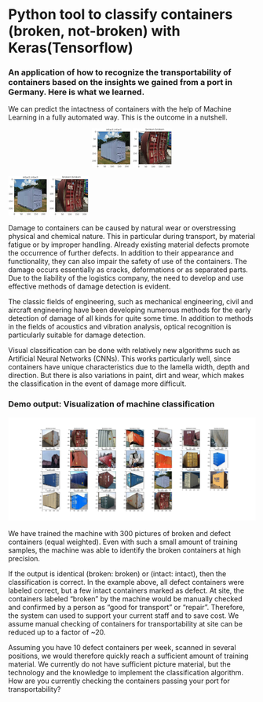 # Python tool to classify containers (broken, not-broken) with Keras(Tensorflow)

### An application of how to recognize the transportability of containers based on the insights we gained from a port in Germany. Here is what we learned.

We can predict the intactness of containers with the help of Machine Learning in a fully automated way. This is the outcome in a nutshell.

<p align="center">
  <img src="Container_broken.png" width="80" title="hover text">
  <img src="Container_intact.png" width="80" title="hover text">
</p>



![Classification outcome](Container_broken.png?raw=true "Classification outcome") ![Classification outcome](Container_intact.png?raw=true "Classification outcome")



Damage to containers can be caused by natural wear or overstressing physical and chemical nature. 
This in particular during transport, by material fatigue or by improper handling. Already existing material defects promote the occurrence of further defects. In addition to their appearance and functionality, they can also impair the safety of use of the containers. The damage occurs essentially as cracks, deformations or as separated parts. Due to the liability of the logistics company, the need to develop and use effective methods of damage detection is evident. 

The classic fields of engineering, such as mechanical engineering, civil and aircraft engineering have been developing numerous methods for the early detection of damage of all kinds for quite some time. In addition to methods in the fields of acoustics and vibration analysis, optical recognition is particularly suitable for damage detection.

Visual classification can be done with relatively new algorithms such as Artificial Neural Networks (CNNs). This works particularly well, since containers have unique characteristics due to the lamella width, depth and direction. But there is also variations in paint, dirt and wear, which makes the classification in the event of damage more difficult.

### Demo output: Visualization of machine classification
![Classification outcome](Container_Classification2.png?raw=true "Classification outcome")

We have trained the machine with 300 pictures of broken and defect containers (equal weighted). Even with such a small amount of training samples, the machine was able to identify the broken containers at high precision.  

If the output is identical (broken: broken) or (intact: intact), then the classification is correct. In the example above, all defect containers were labeled correct, but a few intact containers marked as defect. At site, the containers labeled “broken” by the machine would be manually checked and confirmed by a person as “good for transport” or “repair”. Therefore, the system can used to support your current staff and to save cost. We assume manual checking of containers for transportability at site can be reduced up to a factor of ~20.

Assuming you have 10 defect containers per week, scanned in several positions, we would therefore quickly reach a sufficient amount of training material. We currently do not have sufficient picture material, but the technology and the knowledge to implement the classification algorithm. How are you currently checking the containers passing your port for transportability?
